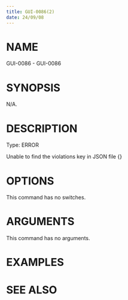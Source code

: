 ```yaml
---
title: GUI-0086(2)
date: 24/09/08
---
```


# NAME

GUI-0086 - GUI-0086

# SYNOPSIS

N/A.

# DESCRIPTION

Type: ERROR

Unable to find the violations key in JSON file {}

# OPTIONS

This command has no switches.

# ARGUMENTS

This command has no arguments.

# EXAMPLES

# SEE ALSO
